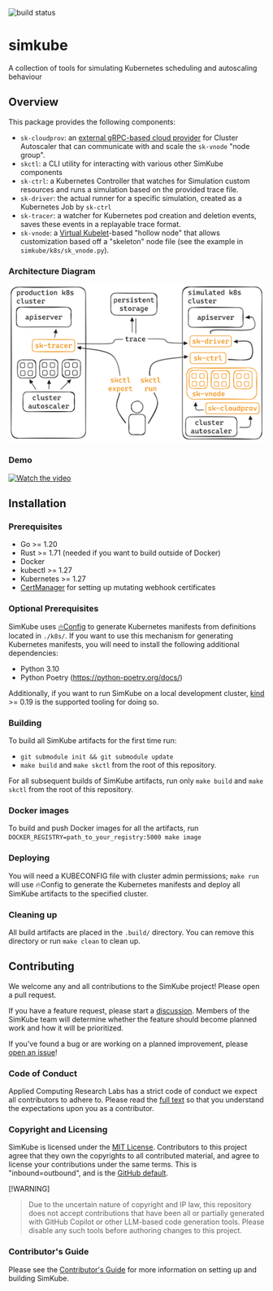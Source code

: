 <!--
project: SimKube
description: |
  A collection of tools for saving and replaying running "traces" of a Kubernetes cluster in a simulated environment
template: docs.html
-->

![build status](https://github.com/acrlabs/simkube/actions/workflows/verify.yml/badge.svg)

# simkube

A collection of tools for simulating Kubernetes scheduling and autoscaling behaviour

## Overview

This package provides the following components:

- `sk-cloudprov`: an [external gRPC-based cloud provider](https://github.com/kubernetes/autoscaler/tree/master/cluster-autoscaler/cloudprovider/externalgrpc)
  for Cluster Autoscaler that can communicate with and scale the `sk-vnode` "node group".
- `skctl`: a CLI utility for interacting with various other SimKube components
- `sk-ctrl`: a Kubernetes Controller that watches for Simulation custom resources and runs a simulation based on the
  provided trace file.
- `sk-driver`: the actual runner for a specific simulation, created as a Kubernetes Job by `sk-ctrl`
- `sk-tracer`: a watcher for Kubernetes pod creation and deletion events, saves these events in a replayable trace
  format.
- `sk-vnode`: a [Virtual Kubelet](https://virtual-kubelet.io)-based "hollow node" that allows customization based off a
  "skeleton" node file (see the example in `simkube/k8s/sk_vnode.py`).

### Architecture Diagram

![architecture diagram of SimKube](docs/images/sk-overview.png)

### Demo

[![Watch the video](https://img.youtube.com/vi/Q1XpH1H4It8/hqdefault.jpg)](https://www.youtube.com/watch?v=Q1XpH1H4It8)

## Installation

### Prerequisites

- Go >= 1.20
- Rust >= 1.71 (needed if you want to build outside of Docker)
- Docker
- kubectl >= 1.27
- Kubernetes >= 1.27
- [CertManager](https://cert-manager.io) for setting up mutating webhook certificates

### Optional Prerequisites

SimKube uses [🔥Config](https://github.com/acrlabs/fireconfig) to generate Kubernetes manifests from definitions located
in `./k8s/`.  If you want to use this mechanism for generating Kubernetes manifests, you will need to install the
following additional dependencies:

- Python 3.10
- Python Poetry (https://python-poetry.org/docs/)

Additionally, if you want to run SimKube on a local development cluster, [kind](https://kind.sigs.k8s.io) >= 0.19 is the
supported tooling for doing so.

### Building

To build all SimKube artifacts for the first time run:

- `git submodule init && git submodule update`
- `make build` and `make skctl` from the root of this repository.

For all subsequent builds of SimKube artifacts, run only `make build` and `make skctl` from the root of this repository.

### Docker images

To build and push Docker images for all the artifacts, run `DOCKER_REGISTRY=path_to_your_registry:5000 make image`

### Deploying

You will need a KUBECONFIG file with cluster admin permissions; `make run` will use 🔥Config to generate the Kubernetes
manifests and deploy all SimKube artifacts to the specified cluster.


### Cleaning up

All build artifacts are placed in the `.build/` directory.  You can remove this directory or run `make clean` to clean
up.

## Contributing

We welcome any and all contributions to the SimKube project!  Please open a pull request.

If you have a feature request, please start a [discussion](https://github.com/acrlabs/simkube/discussions).  Members of
the SimKube team will determine whether the feature should become planned work and how it will be prioritized.

If you've found a bug or are working on a planned improvement, please [open an
issue](https://github.com/acrlabs/simkube/issues)!

### Code of Conduct

Applied Computing Research Labs has a strict code of conduct we expect all contributors to adhere to.  Please read the
[full text](https://github.com/acrlabs/simkube/blob/master/CODE_OF_CONDUCT.md) so that you understand the expectations
upon you as a contributor.

### Copyright and Licensing

SimKube is licensed under the [MIT License](https://github.com/acrlabs/simkube/blob/master/LICENSE).  Contributors to
this project agree that they own the copyrights to all contributed material, and agree to license your contributions
under the same terms.  This is "inbound=outbound", and is the [GitHub
default](https://docs.github.com/en/site-policy/github-terms/github-terms-of-service#6-contributions-under-repository-license).

[!WARNING]
> Due to the uncertain nature of copyright and IP law, this repository does not accept contributions that have been all
or partially generated with GitHub Copilot or other LLM-based code generation tools.  Please disable any such tools
before authoring changes to this project.

### Contributor's Guide

Please see the [Contributor's Guide](./docs/contributing.md) for more information on setting up and building SimKube.
